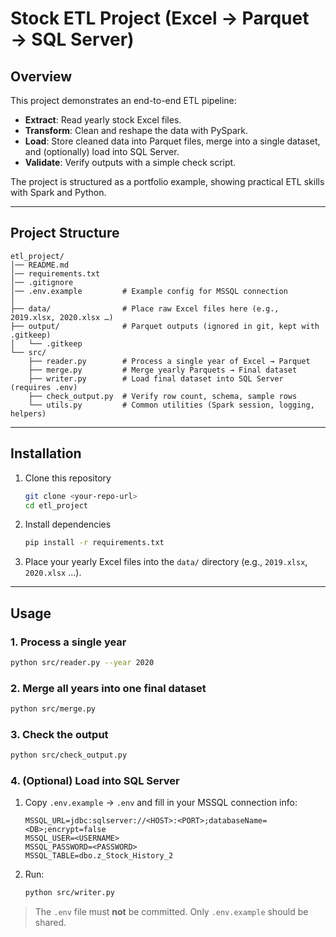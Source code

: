 # Stock ETL Project (Excel → Parquet → SQL Server)

## Overview
This project demonstrates an end-to-end ETL pipeline:
- **Extract**: Read yearly stock Excel files.
- **Transform**: Clean and reshape the data with PySpark.
- **Load**: Store cleaned data into Parquet files, merge into a single dataset, and (optionally) load into SQL Server.
- **Validate**: Verify outputs with a simple check script.

The project is structured as a portfolio example, showing practical ETL skills with Spark and Python.

---

## Project Structure
```
etl_project/
│── README.md
│── requirements.txt
│── .gitignore
│── .env.example         # Example config for MSSQL connection
│
├── data/                # Place raw Excel files here (e.g., 2019.xlsx, 2020.xlsx …)
├── output/              # Parquet outputs (ignored in git, kept with .gitkeep)
│   └── .gitkeep
└── src/
    ├── reader.py        # Process a single year of Excel → Parquet
    ├── merge.py         # Merge yearly Parquets → Final dataset
    ├── writer.py        # Load final dataset into SQL Server (requires .env)
    ├── check_output.py  # Verify row count, schema, sample rows
    └── utils.py         # Common utilities (Spark session, logging, helpers)
```

---

## Installation
1. Clone this repository
   ```bash
   git clone <your-repo-url>
   cd etl_project
   ```

2. Install dependencies
   ```bash
   pip install -r requirements.txt
   ```

3. Place your yearly Excel files into the `data/` directory (e.g., `2019.xlsx`, `2020.xlsx` …).

---

## Usage

### 1. Process a single year
```bash
python src/reader.py --year 2020
```

### 2. Merge all years into one final dataset
```bash
python src/merge.py
```

### 3. Check the output
```bash
python src/check_output.py
```

### 4. (Optional) Load into SQL Server
1. Copy `.env.example` → `.env` and fill in your MSSQL connection info:
   ```
   MSSQL_URL=jdbc:sqlserver://<HOST>:<PORT>;databaseName=<DB>;encrypt=false
   MSSQL_USER=<USERNAME>
   MSSQL_PASSWORD=<PASSWORD>
   MSSQL_TABLE=dbo.z_Stock_History_2
   ```

2. Run:
   ```bash
   python src/writer.py
   ```

> The `.env` file must **not** be committed. Only `.env.example` should be shared.
